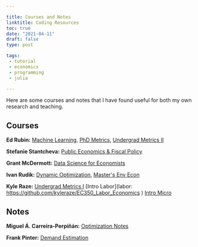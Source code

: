 ```yaml
---

title: Courses and Notes
linktitle: Coding Resources
toc: true
date: "2021-04-11"
draft: false
type: post

tags:
 - tutorial
 - economics
 - programming
 - julia

---
```


Here are some courses and notes that I have found useful for both my own research and teaching.

## Courses

__Ed Rubin:__ [Machine Learning](https://github.com/edrubin/EC524W21), [PhD Metrics](https://github.com/edrubin/EC525S19), [Undergrad Metrics II](https://github.com/edrubin/EC421W21)

__Stefanie Stantcheva:__ [Public Economics & Fiscal Policy](https://scholar.harvard.edu/stantcheva/classes/ec2450b-public-economics-and-fiscal-policy)

__Grant McDermott:__ [Data Science for Economists](https://github.com/uo-ec607/lectures)

__Ivan Rudik:__  [Dynamic Optimization](https://github.com/AEM7130/), [Master's Env Econ](https://github.com/irudik/aem6510)

__Kyle Raze:__  [Undergrad Metrics I](https://github.com/kyleraze/EC320_Econometrics) [Intro Labor](labor: https://github.com/kyleraze/EC350_Labor_Economics ) [Intro Micro]( https://github.com/kyleraze/EC201_Microeconomics)

## Notes

__Miguel Á. Carreira-Perpiñán:__  [Optimization Notes](http://faculty.ucmerced.edu/mcarreira-perpinan/teaching/EECS260/lecture-notes.pdf)

__Frank Pinter:__ [Demand Estimation](https://www.frankpinter.com/demand/)

